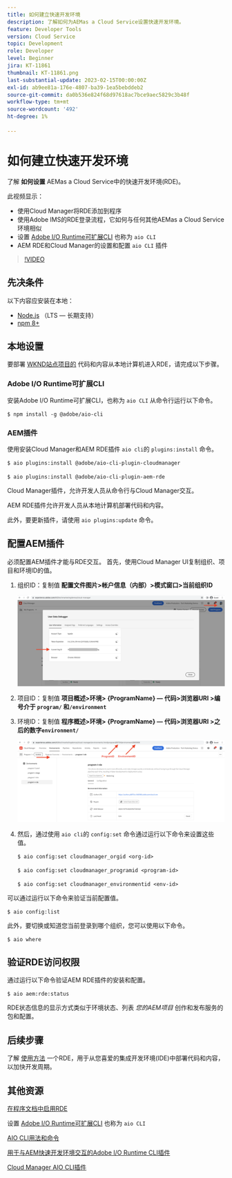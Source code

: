 ```yaml
---
title: 如何建立快速开发环境
description: 了解如何为AEMas a Cloud Service设置快速开发环境。
feature: Developer Tools
version: Cloud Service
topic: Development
role: Developer
level: Beginner
jira: KT-11861
thumbnail: KT-11861.png
last-substantial-update: 2023-02-15T00:00:00Z
exl-id: ab9ee81a-176e-4807-ba39-1ea5bebddeb2
source-git-commit: da0b536e824f68d97618ac7bce9aec5829c3b48f
workflow-type: tm+mt
source-wordcount: '492'
ht-degree: 1%

---
```


# 如何建立快速开发环境

了解 **如何设置** AEMas a Cloud Service中的快速开发环境(RDE)。

此视频显示：

- 使用Cloud Manager将RDE添加到程序
- 使用Adobe IMS的RDE登录流程，它如何与任何其他AEMas a Cloud Service环境相似
- 设置 [Adobe I/O Runtime可扩展CLI](https://developer.adobe.com/runtime/docs/guides/tools/cli_install/) 也称为 `aio CLI`
- AEM RDE和Cloud Manager的设置和配置 `aio CLI` 插件

>[!VIDEO](https://video.tv.adobe.com/v/3415490?quality=12&learn=on)

## 先决条件

以下内容应安装在本地：

- [Node.js](https://nodejs.org/en/) （LTS — 长期支持）
- [npm 8+](https://docs.npmjs.com/)

## 本地设置

要部署 [WKND站点项目的](https://github.com/adobe/aem-guides-wknd#aem-wknd-sites-project) 代码和内容从本地计算机进入RDE，请完成以下步骤。

### Adobe I/O Runtime可扩展CLI

安装Adobe I/O Runtime可扩展CLI，也称为 `aio CLI` 从命令行运行以下命令。

```shell
$ npm install -g @adobe/aio-cli
```

### AEM插件

使用安装Cloud Manager和AEM RDE插件 `aio cli`的 `plugins:install` 命令。

```shell
$ aio plugins:install @adobe/aio-cli-plugin-cloudmanager

$ aio plugins:install @adobe/aio-cli-plugin-aem-rde
```

Cloud Manager插件，允许开发人员从命令行与Cloud Manager交互。

AEM RDE插件允许开发人员从本地计算机部署代码和内容。

此外，要更新插件，请使用 `aio plugins:update` 命令。

## 配置AEM插件

必须配置AEM插件才能与RDE交互。 首先，使用Cloud Manager UI复制组织、项目和环境ID的值。

1. 组织ID：复制值 **配置文件图片>帐户信息（内部）>模式窗口>当前组织ID**

   ![组织 ID](./assets/Org-ID.png)

1. 项目ID：复制值 **项目概述>环境> {ProgramName} — 代码>浏览器URI >编号介于 `program/` 和`/environment`**

1. 环境ID：复制值 **程序概述>环境> {ProgramName} — 代码>浏览器URI >之后的数字`environment/`**

   ![项目和环境ID](./assets/Program-Environment-Id.png)

1. 然后，通过使用 `aio cli`的 `config:set` 命令通过运行以下命令来设置这些值。

   ```shell
   $ aio config:set cloudmanager_orgid <org-id>
   
   $ aio config:set cloudmanager_programid <program-id>
   
   $ aio config:set cloudmanager_environmentid <env-id>
   ```

可以通过运行以下命令来验证当前配置值。

```shell
$ aio config:list
```

此外，要切换或知道您当前登录到哪个组织，您可以使用以下命令。

```shell
$ aio where
```

## 验证RDE访问权限

通过运行以下命令验证AEM RDE插件的安装和配置。

```shell
$ aio aem:rde:status
```

RDE状态信息的显示方式类似于环境状态、列表 _您的AEM项目_ 创作和发布服务的包和配置。

## 后续步骤

了解 [使用方法](./how-to-use.md) 一个RDE，用于从您喜爱的集成开发环境(IDE)中部署代码和内容，以加快开发周期。


## 其他资源

[在程序文档中启用RDE](https://experienceleague.adobe.com/docs/experience-manager-cloud-service/content/implementing/developing/rapid-development-environments.html#enabling-rde-in-a-program)

设置 [Adobe I/O Runtime可扩展CLI](https://developer.adobe.com/runtime/docs/guides/tools/cli_install/) 也称为 `aio CLI`

[AIO CLI用法和命令](https://github.com/adobe/aio-cli#usage)

[用于与AEM快速开发环境交互的Adobe I/O Runtime CLI插件](https://github.com/adobe/aio-cli-plugin-aem-rde#aio-cli-plugin-aem-rde)

[Cloud Manager AIO CLI插件](https://github.com/adobe/aio-cli-plugin-cloudmanager)
